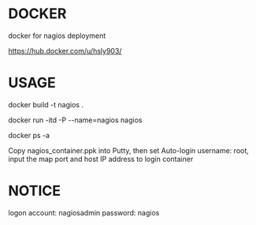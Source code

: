 # DOCKER
docker for nagios deployment

https://hub.docker.com/u/hsly903/

# USAGE

docker build -t nagios .

docker run -itd -P --name=nagios nagios

docker ps -a

Copy nagios_container.ppk into Putty, then set Auto-login username: root, input the map port and host IP address to login container

# NOTICE
logon account: nagiosadmin password: nagios

